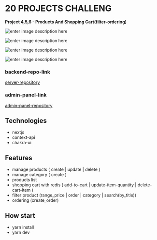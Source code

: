 # 20 PROJECTS CHALLENG

**Project 4,5,6 - Products And Shopping Cart(filter-ordering)**

![enter image description here](https://s4.uupload.ir/files/profile_ugx6.jpg)

![enter image description here](https://s18.picofile.com/file/8436871918/front.JPG)

![enter image description here](https://s19.picofile.com/file/8436020576/details.JPG)

![enter image description here](https://s19.picofile.com/file/8436020592/cart.JPG)

### backend-repo-link

[server-repository](https://github.com/MostafaZr-Dev/20projects-4-simpleShop-server)

### admin-panel-link

[admin-panel-repository](https://github.com/MostafaZr-Dev/20projects-4-simpleShop-adminPanel)

## Technologies

- nextjs
- context-api
- chakra-ui

## Features

- manage products ( create | update | delete )
- manage category ( create )
- products list
- shopping cart with redis ( add-to-cart | update-item-quantity | delete-cart-item )
- filter product (range_price | order | category | search(by_title))
- ordering (create_order)

## How start

- yarn install
- yarn dev
